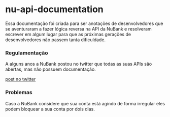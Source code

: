 # nu-api-documentation
Essa documentação foi criada para ser anotações de desenvolvedores que se aventuraram a fazer lógica reversa na API da NuBank e resolveram escrever em algum lugar para que as próximas gerações de desenvolvedores não passem tanta dificuldade.

### Regulamentação 

A alguns anos a NuBank postou no twitter que todas as suas APIs são abertas, mas não possuem documentação.

[post no twitter](https://twitter.com/nubank/status/766665014161932288)

### Problemas

Caso a NuBank considere que sua conta está agindo de forma irregular eles podem bloquear a sua conta por dois dias.